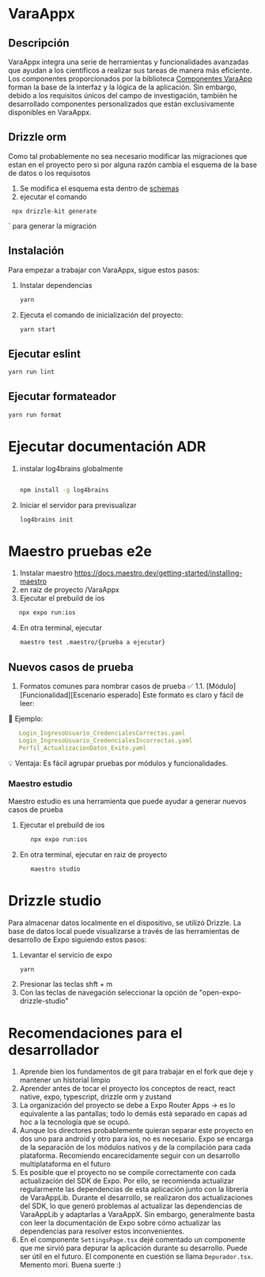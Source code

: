 # VaraAppx

## Descripción

VaraAppx integra una serie de herramientas y funcionalidades avanzadas que ayudan a los científicos a realizar sus
tareas
de manera más eficiente. Los componentes proporcionados por la
biblioteca [Componentes VaraApp](https://github.com/Paulocesarhero/VaraApppLib) forman la base de la interfaz y
la lógica de la aplicación. Sin embargo, debido a los requisitos únicos del campo de investigación, también he
desarrollado componentes personalizados que están exclusivamente disponibles en VaraAppx.

## Drizzle orm

Como tal probablemente no sea necesario modificar las migraciones que estan en el proyecto
pero si por alguna razón cambia el esquema de la base de datos o los requisotos

1. Se modifica el esquema esta dentro de [schemas](src/database/schemas)
2. ejecutar el comando
```
 npx drizzle-kit generate
```
` para generar la migración

## Instalación

Para empezar a trabajar con VaraAppx, sigue estos pasos:

1. Instalar dependencias
     ```bash
    yarn
    ```
2. Ejecuta el comando de inicialización del proyecto:
   ```bash
   yarn start
    ```

## Ejecutar eslint

   ```bash
   yarn run lint
   ```

## Ejecutar formateador

   ```bash
   yarn run format
   ```

# Ejecutar documentación ADR

1. instalar log4brains globalmente

   ```bash

   npm install -g log4brains

   ```
2. Iniciar el servidor para previsualizar

   ```bash
   log4brains init  
   ```

# Maestro pruebas e2e
1. Instalar maestro
   https://docs.maestro.dev/getting-started/installing-maestro
2. en raiz de proyecto /VaraAppx
3. Ejecutar el prebuild de ios
```bash
   npx expo run:ios
```
4. En otra terminal, ejecutar 
   ```bash
   maestro test .maestro/{prueba a ejecutar}  
   ```

## Nuevos casos de prueba
1. Formatos comunes para nombrar casos de prueba
   ✅ 1.1. [Módulo][Funcionalidad][Escenario esperado]
   Este formato es claro y fácil de leer:

📌 Ejemplo:

   ```yaml
      Login_IngresoUsuario_CredencialesCorrectas.yaml
      Login_IngresoUsuario_CredencialesIncorrectas.yaml
      Perfil_ActualizacionDatos_Exito.yaml
   ```
💡 Ventaja: Es fácil agrupar pruebas por módulos y funcionalidades.
### Maestro estudio
Maestro estudio es una herramienta que puede ayudar a generar nuevos casos de prueba
1. Ejecutar el prebuild de ios
   ```bash
      npx expo run:ios
   ```

2. En otra terminal, ejecutar en raiz de proyecto
   ```bash
      maestro studio
   ```
# Drizzle studio
Para almacenar datos localmente en el dispositivo, se utilizó Drizzle. La base de datos local puede visualizarse a través de las herramientas de desarrollo de Expo siguiendo estos pasos:
1. Levantar el servicio de expo
    ```bash
    yarn
    ```
2. Presionar las teclas shft + m
3. Con las teclas de navegación seleccionar la opción de "open-expo-drizzle-studio"

# Recomendaciones para el desarrollador
1. Aprende bien los fundamentos de git para trabajar en el fork que deje y mantener un historial limpio
2. Aprender antes de tocar el proyecto los conceptos de react, react native, expo, typescript, drizzle orm y zustand
3. La organización del proyecto se debe a Expo Router Apps -> es lo equivalente a las pantallas; todo lo demás está separado en capas ad hoc a la tecnología que se ocupó.
4. Aunque los directores probablemente quieran separar este proyecto en dos uno para android y otro para ios, no es necesario. Expo se encarga de la separación de los módulos nativos y de la compilación para cada plataforma. Recomiendo encarecidamente seguir con un desarrollo multiplataforma en el futuro
5. Es posible que el proyecto no se compile correctamente con cada actualización del SDK de Expo. Por ello, se recomienda actualizar regularmente las dependencias de esta aplicación junto con la librería de VaraAppLib. Durante el desarrollo, se realizaron dos actualizaciones del SDK, lo que generó problemas al actualizar las dependencias de VaraAppLib y adaptarlas a VaraAppX. Sin embargo, generalmente basta con leer la documentación de Expo sobre cómo actualizar las dependencias para resolver estos inconvenientes.
6. En el componente `SettingsPage.tsx` dejé comentado un componente que me sirvió para depurar la aplicación durante su desarrollo. Puede ser útil en el futuro. El componente en cuestión se llama `Depurador.tsx`.
Memento mori.
Buena suerte :)

